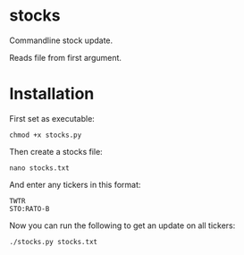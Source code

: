 stocks
======

Commandline stock update.

Reads file from first argument.

Installation
============
First set as executable:
```
chmod +x stocks.py
```

Then create a stocks file:
```
nano stocks.txt
```

And enter any tickers in this format:
```
TWTR
STO:RATO-B
```
Now you can run the following to get an update on all tickers:
```
./stocks.py stocks.txt
```
